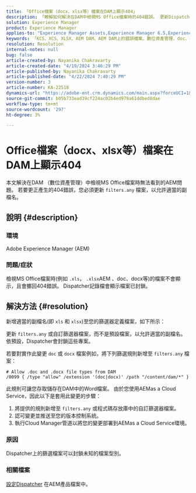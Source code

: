 ```yaml
---
title: 「Office檔案（docx、xlsx等）檔案在DAM上顯示404」
description: 「瞭解如何解決在DAM中檢視MS Office檔案時的404錯誤。 更新Dispatcher設定中的filters.any檔案。」
solution: Experience Manager
product: Experience Manager
applies-to: "Experience Manager Assets,Experience Manager 6.5,Experience Manager"
keywords: 「KCS、XCS、XLSX、AEM DAM、AEM DAM上的錯誤檔案、數位資產管理、doc、docx、office」
resolution: Resolution
internal-notes: null
bug: false
article-created-by: Nayanika Chakravarty
article-created-date: "4/19/2024 3:46:29 PM"
article-published-by: Nayanika Chakravarty
article-published-date: "4/22/2024 7:40:29 PM"
version-number: 3
article-number: KA-22518
dynamics-url: "https://adobe-ent.crm.dynamics.com/main.aspx?forceUCI=1&pagetype=entityrecord&etn=knowledgearticle&id=8b4533fb-63fe-ee11-a1ff-6045bd0065f9"
source-git-commit: b05b733ead39cf224ac02b4ed979a61ddbed8dae
workflow-type: tm+mt
source-wordcount: '297'
ht-degree: 3%

---
```


# Office檔案（docx、xlsx等）檔案在DAM上顯示404


本文解決在DAM （數位資產管理）中檢視MS Office檔案時無法看到的AEM問題。 若要更正產生的404錯誤，您必須更新 `filters.any` 檔案，以允許適當的副檔名。

## 說明 {#description}


### 環境

Adobe Experience Manager (AEM)

### 問題/症狀

檢視MS Office檔案時(例如 `.xls`， `.xlsx`AEM 、doc、docx等)的檔案不會顯示，且會擲回404錯誤。 Dispatcher記錄檔會顯示檔案已封鎖。


## 解決方法 {#resolution}


新增適當的副檔名(即 `xls` 和 `xlsx`)至您的篩選器定義檔案，如下所示：

更新 `filters.any` 或自訂篩選器檔案，而不是預設檔案，以允許適當的副檔名。 依預設，Dispatcher會封鎖這些專案。

若要對實作此變更 `doc` 或 `docx` 檔案例如，將下列篩選規則新增至 `filters.any` 檔案：


```
# Allow .doc and .docx file types from DAM
/0099 { /type "allow" /extension '(doc|docx)' /path "/content/dam/*" }
```


此規則可讓您存取儲存在DAM中的Word檔案。 由於您使用AEMas a Cloud Service，因此以下是套用此變更的步驟：

1. 將提供的規則新增至 `filters.any` 或程式碼存放庫中的自訂篩選器檔案。
2. 認可變更並推送至您的版本控制系統。
3. 執行Cloud Manager管道以將您的變更部署到AEMas a Cloud Service環境。


### 原因

Dispatcher上的篩選檔案可以封鎖未知的檔案型別。

### 相關檔案

[設定Dispatcher](https://experienceleague.adobe.com/docs/experience-manager-dispatcher/using/configuring/dispatcher-configuration.html?lang=zh-Hant) 在AEM產品檔案中。
